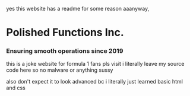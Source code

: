 yes this website has a readme for some reason
aaanyway,


# Polished Functions Inc.
### Ensuring smooth operations since 2019

this is a joke website for formula 1 fans
pls visit i literally leave my source code here so no malware or anything sussy

also don't expect it to look advanced bc i literally just learned basic html and css